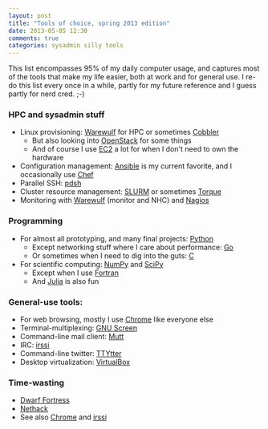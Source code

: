 ```yaml
---
layout: post
title: "Tools of choice, spring 2013 edition"
date: 2013-05-05 12:30
comments: true
categories: sysadmin silly tools
---
```


This list encompasses 95% of my daily computer usage, and captures
most of the tools that make my life easier, both at work and 
for general use. I re-do this list every once in a while, 
partly for my future reference and I guess partly for nerd cred. ;-)

### HPC and sysadmin stuff

* Linux provisioning: [Warewulf](http://warewulf.lbl.gov) for HPC or
sometimes [Cobbler](http://www.cobblerd.org/)
    * But also looking into [OpenStack](http://www.openstack.org/) for some things
    * And of course I use [EC2](http://aws.amazon.com/) a lot for when I don't need to own the hardware
* Configuration management: [Ansible](http://www.ansible.cc) is my current favorite, and
I occasionally use [Chef](http://www.opscode.com/chef)
* Parallel SSH: [pdsh](https://code.google.com/p/pdsh/)
* Cluster resource management: [SLURM](http://slurm.schedmd.com/) or sometimes 
[Torque](https://github.com/adaptivecomputing/torque)
* Monitoring with [Warewulf](http://www.warewulf.lbl.gov) (monitor and NHC) and 
[Nagios](http://www.nagios.org/) 

### Programming

* For almost all prototyping, and many final projects: [Python](http://www.python.org)
    * Except networking stuff where I care about performance: [Go](http://www.golang.org/)
    * Or sometimes when I need to dig into the guts: [C](http://en.wikipedia.org/wiki/C_(programming_language))
* For scientific computing: [NumPy](http://www.numpy.org/) and [SciPy](http://www.scipy.org/)
    * Except when I use [Fortran](http://en.wikipedia.org/wiki/Fortran)
    * And [Julia](http://www.julialang.org) is also fun

### General-use tools:

* For web browsing, mostly I use [Chrome](https://www.google.com/intl/en/chrome/browser/) 
like everyone else
* Terminal-multiplexing: [GNU Screen](http://www.gnu.org/software/screen/)
* Command-line mail client: [Mutt](http://www.mutt.org/)
* IRC: [irssi](http://www.irssi.org/)
* Command-line twitter: [TTYtter](http://www.floodgap.com/software/ttytter/)
* Desktop virtualization: [VirtualBox](http://www.virtualbox.org/)

### Time-wasting

* [Dwarf Fortress](http://www.bay12games.com/dwarves/)
* [Nethack](http://www.nethack.org/)
* See also [Chrome](http://www.google.com/chrome/) and [irssi](http://www.irssi.org/)
 
